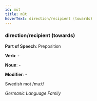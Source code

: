 ```yaml
---
id: müt
title: müt
hoverText: direction/recipient (towards)
---
```


### direction/recipient (towards)

**Part of Speech**: Preposition

**Verb**: -

**Noun**: -

**Modifier**: -

Swedish mot /muːt/

*Germanic Language Family*